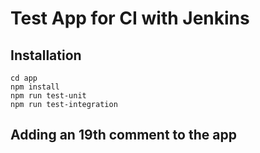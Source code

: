 # Test App for CI with Jenkins

## Installation

```
cd app
npm install
npm run test-unit
npm run test-integration
```

## Adding an 19th comment to the app
